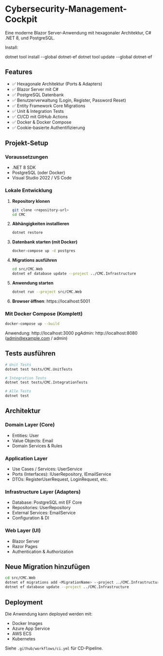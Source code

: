 # Cybersecurity-Management-Cockpit

Eine moderne Blazor Server-Anwendung mit hexagonaler Architektur, C# .NET 8, und PostgreSQL.

Install:

dotnet tool install --global dotnet-ef
dotnet tool update --global dotnet-ef


## Features

- ✅ Hexagonale Architektur (Ports & Adapters)
- ✅ Blazor Server mit C#
- ✅ PostgreSQL Datenbank
- ✅ Benutzerverwaltung (Login, Register, Password Reset)
- ✅ Entity Framework Core Migrations
- ✅ Unit & Integration Tests
- ✅ CI/CD mit GitHub Actions
- ✅ Docker & Docker Compose
- ✅ Cookie-basierte Authentifizierung

## Projekt-Setup

### Voraussetzungen

- .NET 8 SDK
- PostgreSQL (oder Docker)
- Visual Studio 2022 / VS Code

### Lokale Entwicklung

1. **Repository klonen**

   ```bash
   git clone <repository-url>
   cd CMC
   ```

2. **Abhängigkeiten installieren**

   ```bash
   dotnet restore
   ```

3. **Datenbank starten (mit Docker)**

   ```bash
   docker-compose up -d postgres
   ```

4. **Migrations ausführen**

   ```bash
   cd src/CMC.Web
   dotnet ef database update --project ../CMC.Infrastructure
   ```

5. **Anwendung starten**

   ```bash
   dotnet run --project src/CMC.Web
   ```

6. **Browser öffnen**: https://localhost:5001

### Mit Docker Compose (Komplett)

```bash
docker-compose up --build
```

Anwendung: http://localhost:3000
pgAdmin: http://localhost:8080 (admin@example.com / admin)

## Tests ausführen

```bash
# Unit Tests
dotnet test tests/CMC.UnitTests

# Integration Tests
dotnet test tests/CMC.IntegrationTests

# Alle Tests
dotnet test
```

## Architektur

### Domain Layer (Core)

- Entities: User
- Value Objects: Email
- Domain Services & Rules

### Application Layer

- Use Cases / Services: UserService
- Ports (Interfaces): IUserRepository, IEmailService
- DTOs: RegisterUserRequest, LoginRequest, etc.

### Infrastructure Layer (Adapters)

- Database: PostgreSQL mit EF Core
- Repositories: UserRepository
- External Services: EmailService
- Configuration & DI

### Web Layer (UI)

- Blazor Server
- Razor Pages
- Authentication & Authorization

## Neue Migration hinzufügen

```bash
cd src/CMC.Web
dotnet ef migrations add <MigrationName> --project ../CMC.Infrastructure
dotnet ef database update --project ../CMC.Infrastructure
```

## Deployment

Die Anwendung kann deployed werden mit:

- Docker Images
- Azure App Service
- AWS ECS
- Kubernetes

Siehe `.github/workflows/ci.yml` für CD-Pipeline.
